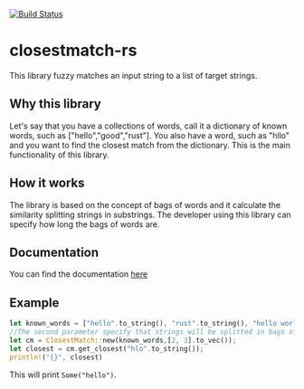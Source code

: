 [![Build Status](https://travis-ci.org/Maaarcocr/closestmatch-rs.svg?branch=master)](https://travis-ci.org/Maaarcocr/closestmatch-rs)
# closestmatch-rs
This library fuzzy matches an input string to a list of target strings.

## Why this library
Let's say that you have a collections of words, call it a dictionary of known words, such as ["hello","good","rust"]. You also have a word, such as "hllo" and you want to find the closest match from the dictionary. This is the main functionality of this library.

## How it works
The library is based on the concept of bags of words and it calculate the similarity splitting strings in substrings.
The developer using this library can specify how long the bags of words are.

## Documentation
You can find the documentation [here](https://maaarcocr.github.io/closestmatch-rs/)

## Example

```rust
let known_words = ["hello".to_string(), "rust".to_string(), "hello world".to_string()].to_vec();
//The second parameter specify that strings will be splitted in bags of words of length 2 and 3.
let cm = ClosestMatch::new(known_words,[2, 3].to_vec());
let closest = cm.get_closest("hlo".to_string());
println!("{}", closest)
```

This will print ```Some("hello")```.


